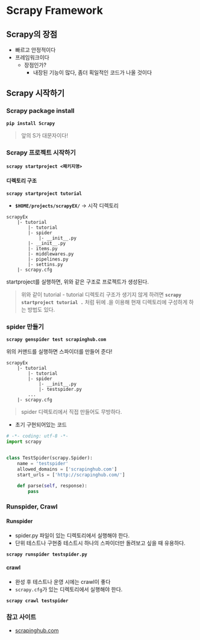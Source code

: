 # Scrapy Framework

## Scrapy의 장점

- 빠르고 안정적이다
- 프레임워크이다
  - 장점인가?
    - 내장된 기능이 많다, 좀더 획일적인 코드가 나올 것이다



## Scrapy 시작하기

### Scrapy package install

**`pip install Scrapy`**

> 앞의 S가 대문자이다!



### Scrapy 프로젝트 시작하기

**`scrapy startproject <패키지명>`**

#### 디렉토리 구조

**`scrapy startproject tutorial`**

- **`$HOME/projects/scrapyEX/`** -> 시작 디렉토리

```
scrapyEx
	|- tutorial 
		|- tutorial
        |- spider
        	|- __init__.py
        |- __init__.py
        |- items.py
        |- middlewares.py
        |- pipelines.py
        |- settins.py
	|- scrapy.cfg
```

startproject를 실행하면, 위와 같은 구조로 프로젝트가 생성된다.

> 위와 같이 tutorial - tutorial 디렉토리 구조가 생기지 않게 하려면 **`scrapy startproject tutorial .`** 처럼 뒤에 .을 이용해 현재 디렉토리에 구성하게 하는 방법도 있다.



### spider 만들기

**`scrapy genspider test scrapinghub.com`**

 위의 커맨드를 실행하면 스파이더를 만들어 준다!

```
scrapyEx
	|- tutorial 
		|- tutorial
        |- spider
        	|- __init__.py
        	|- testspider.py
        ...
	|- scrapy.cfg
```

> spider 디렉토리에서 직접 만들어도 무방하다.



- 초기 구현되어있는 코드

```python
# -*- coding: utf-8 -*-
import scrapy


class TestSpider(scrapy.Spider):
    name = 'testspider'
    allowed_domains = ['scrapinghub.com']
    start_urls = ['http://scrapinghub.com/']

    def parse(self, response):
        pass

```



### Runspider, Crawl

#### Runspider

- spider.py 파일이 있는 디렉토리에서 실행해야 한다.
- 단위 테스트나 구현중 테스트시 하나의 스파이더만 돌려보고 싶을 때 유용하다.



**`scrapy runspider testspider.py`**

#### crawl

- 완성 후 테스트나 운영 시에는 crawl이 좋다
- `scrapy.cfg`가 있는 디렉토리에서 실행해야 한다.



**`scrapy crawl testspider`**





### 참고 사이트

- [scrapinghub.com](scrapinghub.com/)

